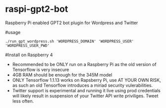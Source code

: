 # raspi-gpt2-bot
Raspberry Pi enabled GPT2 bot plugin for Wordpress and Twitter

#usage
```
./run_gpt_wordpress.sh 'WORDPRESS_DOMAIN' 'WORDPRESS_USER' 'WORDPRESS_USER_PWD'
```

#Install on Raspberry 4
- Recommended to be ONLY run on a Raspberry Pi as the old version of Tensorflow
  is very insecure
- 4GB RAM should be enough for the 345M model
- ONLY Tensorflow 1.1.13 works on Rapsberry Pi, use AT YOUR OWN RISK,
  as such an old Tensorflow introduces a miriad security vulerabilities.
- Twitter support is experimental and running it live using prod credentials will
  likely result in suspension of your Twitter API write priviliges. Tweet less often. 
